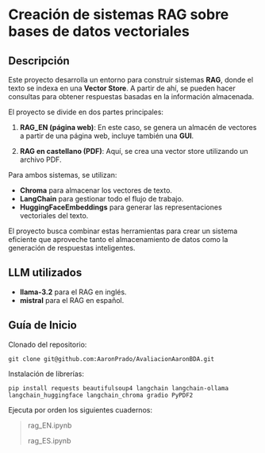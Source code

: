 # Creación de sistemas RAG sobre bases de datos vectoriales

## Descripción

Este proyecto desarrolla un entorno para construir sistemas **RAG**, donde el texto se indexa en una  **Vector Store**. A partir de ahí, se pueden hacer consultas para obtener respuestas basadas en la información almacenada.

El proyecto se divide en dos partes principales:

1.  **RAG_EN (página web)**: En este caso, se genera un almacén de vectores a partir de una página web, incluye también una **GUI**.
    
2.  **RAG en castellano (PDF)**: Aquí, se crea una vector store utilizando un  archivo PDF.
    

Para ambos sistemas, se utilizan:

-   **Chroma** para almacenar los vectores de texto.
-   **LangChain** para gestionar todo el flujo de trabajo.
-   **HuggingFaceEmbeddings** para generar las representaciones vectoriales del texto.

El proyecto busca combinar estas herramientas para crear un sistema eficiente que aproveche tanto el almacenamiento de datos como la generación de respuestas inteligentes.

## LLM utilizados
-   **llama-3.2** para el RAG en inglés.
-    **mistral** para el RAG en español.

## Guía de Inicio
Clonado del repositorio:

    git clone git@github.com:AaronPrado/AvaliacionAaronBDA.git

Instalación de librerías:

    pip install requests beautifulsoup4 langchain langchain-ollama langchain_huggingface langchain_chroma gradio PyPDF2

Ejecuta por orden los siguientes cuadernos:

    

> rag_EN.ipynb
> 
> 
>  rag_ES.ipynb